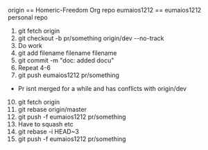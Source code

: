 origin      == Homeric-Freedom Org repo
eumaios1212 == eumaios1212 personal repo

1. git fetch origin
2. git checkout -b pr/something origin/dev --no-track
3. Do work
5. git add filename filename filename
6. git commit -m "doc: added docu"
7. Repeat 4-6
8. git push eumaios1212 pr/something 
  - Pr isnt merged for a while and has conflicts with origin/dev
10. git fetch origin
11. git rebase origin/master
12. git push -f eumaios1212 pr/something
13. Have to squash etc
14. git rebase -i HEAD~3
15. git push -f eumaios1212 pr/something
